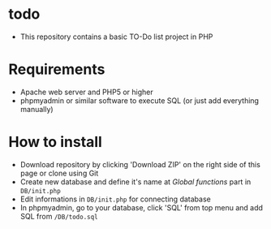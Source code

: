 # todo

- This repository contains a basic TO-Do list project in PHP
# Requirements

- Apache web server and PHP5 or higher
- phpmyadmin or similar software to execute SQL (or just add everything manually)
# How to install

- Download repository by clicking 'Download ZIP' on the right side of this page or clone using Git
- Create new database and define it's name at *Global functions* part in `DB/init.php`
- Edit informations in `DB/init.php` for connecting database
- In phpmyadmin, go to your database, click 'SQL' from top menu and add SQL from `/DB/todo.sql`
